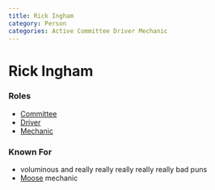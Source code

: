 ```yaml
---
title: Rick Ingham
category: Person
categories: Active Committee Driver Mechanic
---
```

# Rick Ingham
### Roles
- [Committee](Committee)
- [Driver](Driver)
- [Mechanic](Mechanic)

### Known For
- voluminous and really really really really really bad puns
- [Moose](Moose) mechanic
